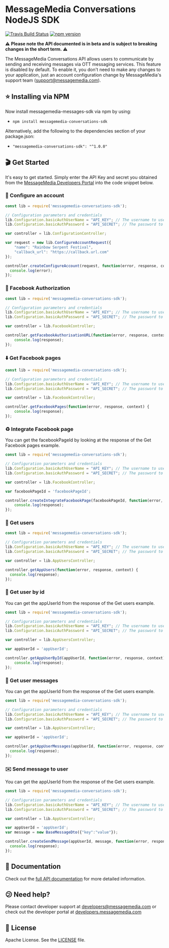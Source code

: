 # MessageMedia Conversations NodeJS SDK
[![Travis Build Status](https://api.travis-ci.org/messagemedia/conversations-nodejs-sdk.svg?branch=master)](https://travis-ci.org/messagemedia/conversations-nodejs-sdk)
[![npm version](https://badge.fury.io/js/messagemedia-conversations-sdk.svg)](https://badge.fury.io/js/messagemedia-conversations-sdk)

⚠️ **Please note the API documented is in beta and is subject to breaking changes in the short term.** ⚠️

The MessageMedia Conversations API allows users to communicate by sending and receiving messages via OTT messaging services. This feature is disabled by default. To enable it, you don't need to make any changes to your application, just an account configuration change by MessageMedia's support team (support@messagemedia.com).

## ⭐️ Installing via NPM
Now install messagemedia-messages-sdk via npm by using:
* `npm install messagemedia-conversations-sdk`

Alternatively, add the following to the dependencies section of your package.json:
* `"messagemedia-conversations-sdk": "^1.0.0"`

## 🎬 Get Started
It's easy to get started. Simply enter the API Key and secret you obtained from the [MessageMedia Developers Portal](https://developers.messagemedia.com) into the code snippet below.

### 🚀 Configure an account
```javascript
const lib = require('messagemedia-conversations-sdk');

// Configuration parameters and credentials
lib.Configuration.basicAuthUserName = "API_KEY"; // The username to use with basic authentication
lib.Configuration.basicAuthPassword = "API_SECRET"; // The password to use with basic authentication

var controller = lib.ConfigurationController;

var request = new lib.ConfigureAccountRequest({
    "name": "Rainbow Serpent Festival",
    "callback_url": "https://callback.url.com"
});

controller.createConfigureAccount(request, function(error, response, context) {
  console.log(error);
});

```

### 🔐 Facebook Authorization
```javascript
const lib = require('messagemedia-conversations-sdk');

// Configuration parameters and credentials
lib.Configuration.basicAuthUserName = "API_KEY"; // The username to use with basic authentication
lib.Configuration.basicAuthPassword = "API_SECRET"; // The password to use with basic authentication

var controller = lib.FacebookController;

controller.getFacebookAuthorisationURL(function(error, response, context) {
    console.log(response);
});

```

### ⬇️ Get Facebook pages
```javascript
const lib = require('messagemedia-conversations-sdk');

// Configuration parameters and credentials
lib.Configuration.basicAuthUserName = "API_KEY"; // The username to use with basic authentication
lib.Configuration.basicAuthPassword = "API_SECRET"; // The password to use with basic authentication

var controller = lib.FacebookController;

controller.getFacebookPages(function(error, response, context) {
    console.log(response);
});

```

### ♻️ Integrate Facebook page
You can get the facebookPageId by looking at the response of the Get Facebook pages example.
```javascript
const lib = require('messagemedia-conversations-sdk');

// Configuration parameters and credentials
lib.Configuration.basicAuthUserName = "API_KEY"; // The username to use with basic authentication
lib.Configuration.basicAuthPassword = "API_SECRET"; // The password to use with basic authentication

var controller = lib.FacebookController;

var facebookPageId = 'facebookPageId';

controller.createIntegrateFacebookPage(facebookPageId, function(error, response, context) {
    console.log(response);
});

```

### 👤 Get users
```javascript
const lib = require('messagemedia-conversations-sdk');

// Configuration parameters and credentials
lib.Configuration.basicAuthUserName = "API_KEY"; // The username to use with basic authentication
lib.Configuration.basicAuthPassword = "API_SECRET"; // The password to use with basic authentication

var controller = lib.AppUsersController;

controller.getAppUsers(function(error, response, context) {
  console.log(response);
});

```

### 👤 Get user by id
You can get the appUserId from the response of the Get users example.
```javascript
const lib = require('messagemedia-conversations-sdk');

// Configuration parameters and credentials
lib.Configuration.basicAuthUserName = "API_KEY"; // The username to use with basic authentication
lib.Configuration.basicAuthPassword = "API_SECRET"; // The password to use with basic authentication

var controller = lib.AppUsersController;

var appUserId = 'appUserId';

controller.getAppUserById(appUserId, function(error, response, context) {
    console.log(response);
});

```

### 💬 Get user messages
You can get the appUserId from the response of the Get users example.
```javascript
const lib = require('messagemedia-conversations-sdk');

// Configuration parameters and credentials
lib.Configuration.basicAuthUserName = "API_KEY"; // The username to use with basic authentication
lib.Configuration.basicAuthPassword = "API_SECRET"; // The password to use with basic authentication

var controller = lib.AppUsersController;

var appUserId = 'appUserId';

controller.getAppUserMessages(appUserId, function(error, response, context) {
  console.log(response);
});

```

### ✉️ Send message to user
You can get the appUserId from the response of the Get users example.
```javascript
const lib = require('messagemedia-conversations-sdk');

// Configuration parameters and credentials
lib.Configuration.basicAuthUserName = "API_KEY"; // The username to use with basic authentication
lib.Configuration.basicAuthPassword = "API_SECRET"; // The password to use with basic authentication

var controller = lib.AppUsersController;

var appUserId = 'appUserId';
var message = new BaseMessageDto({"key":"value"});

controller.createSendMessage(appUserId, message, function(error, response, context) {
  console.log(response);
});

```

## 📕 Documentation
Check out the [full API documentation](DOCUMENTATION.md) for more detailed information.

## 😕 Need help?
Please contact developer support at developers@messagemedia.com or check out the developer portal at [developers.messagemedia.com](https://developers.messagemedia.com/)

## 📃 License
Apache License. See the [LICENSE](LICENSE) file.
